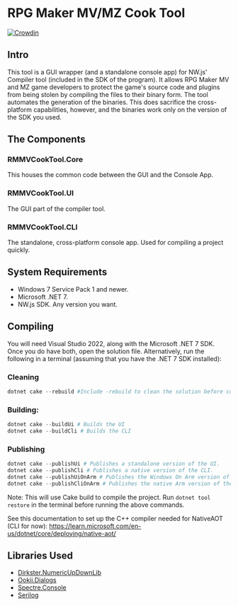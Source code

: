# RPG Maker MV/MZ Cook Tool
[![Crowdin](https://badges.crowdin.net/rpg-maker-mv-cook-tool/localized.svg)](https://crowdin.com/project/rpg-maker-mv-cook-tool)

## Intro
This tool is a GUI wrapper (and a standalone console app) for NW.js' Compiler tool (included in the SDK of the program). It allows RPG Maker MV and MZ game developers to protect the game's source code and plugins from being stolen by compiling the files to their binary form. The tool automates the generation of the binaries. This does sacrifice the cross-platform capabilities, however, and the binaries work only on the version of the SDK you used.

## The Components

### RMMVCookTool.Core
This houses the common code between the GUI and the Console App.

### RMMVCookTool.UI
The GUI part of the compiler tool.

### RMMVCookTool.CLI
The standalone, cross-platform console app. Used for compiling a project quickly.

## System Requirements
-  Windows 7 Service Pack 1 and newer.
-  Microsoft .NET 7.
-  NW.js SDK. Any version you want.

## Compiling

You will need Visual Studio 2022, along with the Microsoft .NET 7 SDK. Once you do have both, open the solution file. Alternatively, run the following in a terminal (assuming that you have the .NET 7 SDK installed):

### Cleaning
```powershell
dotnet cake --rebuild #Include -rebuild to clean the solution before compiling.
```
### Building:
```powershell
dotnet cake --buildUi # Builds the UI
dotnet cake --buildCli # Builds the CLI
```

### Publishing
```powershell
dotnet cake --publishUi # Publishes a standalone version of the UI.
dotnet cake --publishCli # Publishes a native version of the CLI.
dotnet cake --publishUiOnArm # Publishes the Windows On Arm version of the UI.
dotnet cake --publishCliOnArm # Publishes the native Arm version of the CLI (requires the Arm64 C++ compiler).
```
Note: This will use Cake build to compile the project. Run `dotnet tool restore` in the terminal before running the above commands.

See this documentation to set up the C++ compiler needed for NativeAOT (CLI for now): https://learn.microsoft.com/en-us/dotnet/core/deploying/native-aot/

## Libraries Used
-  [Dirkster.NumericUpDownLib](https://github.com/Dirkster99/NumericUpDownLib)
-  [Ookii.Dialogs](https://github.com/ookii-dialogs/ookii-dialogs-wpf)
-  [Spectre.Console](https://spectreconsole.net/)
-  [Serilog](https://serilog.net/)
